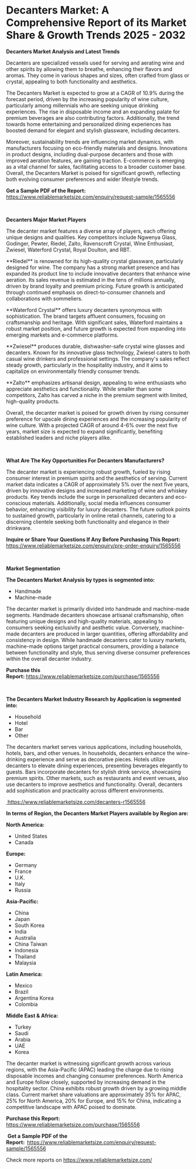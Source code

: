 <p><h1>Decanters Market: A Comprehensive Report of its Market Share & Growth Trends 2025 - 2032</h1></p><p><strong>Decanters Market Analysis and Latest Trends</strong></p>
<p><p>Decanters are specialized vessels used for serving and aerating wine and other spirits by allowing them to breathe, enhancing their flavors and aromas. They come in various shapes and sizes, often crafted from glass or crystal, appealing to both functionality and aesthetics.</p><p>The Decanters Market is expected to grow at a CAGR of 10.9% during the forecast period, driven by the increasing popularity of wine culture, particularly among millennials who are seeking unique drinking experiences. The rise in disposable income and an expanding palate for premium beverages are also contributing factors. Additionally, the trend towards home entertaining and personalized dining experiences has boosted demand for elegant and stylish glassware, including decanters.</p><p>Moreover, sustainability trends are influencing market dynamics, with manufacturers focusing on eco-friendly materials and designs. Innovations in product designs, including dual-purpose decanters and those with improved aeration features, are gaining traction. E-commerce is emerging as a vital channel for sales, facilitating access to a broader customer base. Overall, the Decanters Market is poised for significant growth, reflecting both evolving consumer preferences and wider lifestyle trends.</p></p>
<p><strong>Get a Sample PDF of the Report:&nbsp;</strong> <a href="https://www.reliablemarketsize.com/enquiry/request-sample/1565556?utm_campaign=2450&utm_medium=2&utm_source=Github&utm_content=ia&utm_term=28022025&utm_id=decanters">https://www.reliablemarketsize.com/enquiry/request-sample/1565556</a></p>
<p>&nbsp;</p>
<p><strong>Decanters Major Market Players</strong></p>
<p><p>The decanter market features a diverse array of players, each offering unique designs and qualities. Key competitors include Ngwenya Glass, Godinger, Pewter, Riedel, Zalto, Ravenscroft Crystal, Wine Enthusiast, Zwiesel, Waterford Crystal, Royal Doulton, and RBT.</p><p>**Riedel** is renowned for its high-quality crystal glassware, particularly designed for wine. The company has a strong market presence and has expanded its product line to include innovative decanters that enhance wine aeration. Its sales revenue is estimated in the tens of millions annually, driven by brand loyalty and premium pricing. Future growth is anticipated through continued emphasis on direct-to-consumer channels and collaborations with sommeliers.</p><p>**Waterford Crystal** offers luxury decanters synonymous with sophistication. The brand targets affluent consumers, focusing on craftsmanship and heritage. With significant sales, Waterford maintains a robust market position, and future growth is expected from expanding into emerging markets and e-commerce platforms.</p><p>**Zwiesel** produces durable, dishwasher-safe crystal wine glasses and decanters. Known for its innovative glass technology, Zwiesel caters to both casual wine drinkers and professional settings. The company's sales reflect steady growth, particularly in the hospitality industry, and it aims to capitalize on environmentally friendly consumer trends.</p><p>**Zalto** emphasizes artisanal design, appealing to wine enthusiasts who appreciate aesthetics and functionality. While smaller than some competitors, Zalto has carved a niche in the premium segment with limited, high-quality products.</p><p>Overall, the decanter market is poised for growth driven by rising consumer preference for upscale dining experiences and the increasing popularity of wine culture. With a projected CAGR of around 4-6% over the next five years, market size is expected to expand significantly, benefiting established leaders and niche players alike.</p></p>
<p>&nbsp;</p>
<p><strong>What Are The Key Opportunities For Decanters Manufacturers?</strong></p>
<p><p>The decanter market is experiencing robust growth, fueled by rising consumer interest in premium spirits and the aesthetics of serving. Current market data indicates a CAGR of approximately 5% over the next five years, driven by innovative designs and increased marketing of wine and whiskey products. Key trends include the surge in personalized decanters and eco-conscious materials. Additionally, social media influences consumer behavior, enhancing visibility for luxury decanters. The future outlook points to sustained growth, particularly in online retail channels, catering to a discerning clientele seeking both functionality and elegance in their drinkware.</p></p>
<p><strong>Inquire or Share Your Questions If Any Before Purchasing This Report:</strong> <a href="https://www.reliablemarketsize.com/enquiry/pre-order-enquiry/1565556?utm_campaign=2450&utm_medium=2&utm_source=Github&utm_content=ia&utm_term=28022025&utm_id=decanters">https://www.reliablemarketsize.com/enquiry/pre-order-enquiry/1565556</a></p>
<p>&nbsp;</p>
<p><strong>Market Segmentation</strong></p>
<p><strong>The Decanters Market Analysis by types is segmented into:</strong></p>
<p><ul><li>Handmade</li><li>Machine-made</li></ul></p>
<p><p>The decanter market is primarily divided into handmade and machine-made segments. Handmade decanters showcase artisanal craftsmanship, often featuring unique designs and high-quality materials, appealing to consumers seeking exclusivity and aesthetic value. Conversely, machine-made decanters are produced in larger quantities, offering affordability and consistency in design. While handmade decanters cater to luxury markets, machine-made options target practical consumers, providing a balance between functionality and style, thus serving diverse consumer preferences within the overall decanter industry.</p></p>
<p><strong>Purchase this Report:&nbsp;</strong><a href="https://www.reliablemarketsize.com/purchase/1565556?utm_campaign=2450&utm_medium=2&utm_source=Github&utm_content=ia&utm_term=28022025&utm_id=decanters">https://www.reliablemarketsize.com/purchase/1565556</a></p>
<p>&nbsp;</p>
<p><strong>The Decanters Market Industry Research by Application is segmented into:</strong></p>
<p><ul><li>Household</li><li>Hotel</li><li>Bar</li><li>Other</li></ul></p>
<p><p>The decanters market serves various applications, including households, hotels, bars, and other venues. In households, decanters enhance the wine-drinking experience and serve as decorative pieces. Hotels utilize decanters to elevate dining experiences, presenting beverages elegantly to guests. Bars incorporate decanters for stylish drink service, showcasing premium spirits. Other markets, such as restaurants and event venues, also use decanters to improve aesthetics and functionality. Overall, decanters add sophistication and practicality across different environments.</p></p>
<p><a href="https://www.reliablemarketsize.com/decanters-r1565556?utm_campaign=2450&utm_medium=2&utm_source=Github&utm_content=ia&utm_term=28022025&utm_id=decanters">&nbsp;https://www.reliablemarketsize.com/decanters-r1565556</a></p>
<p><strong>In terms of Region, the Decanters Market Players available by Region are:</strong></p>
<p>
    <p> <strong> North America: </strong>
        <ul>
            <li>United States</li>
            <li>Canada</li>
        </ul>
        </p> 
    <p> <strong> Europe: </strong>
        <ul>
            <li>Germany</li>
            <li>France</li>
            <li>U.K.</li>
            <li>Italy</li>
            <li>Russia</li>
        </ul>
        </p> 
    <p> <strong> Asia-Pacific: </strong>
        <ul>
            <li>China</li>
            <li>Japan</li>
            <li>South Korea</li>
            <li>India</li>
            <li>Australia</li>
            <li>China Taiwan</li>
            <li>Indonesia</li>
            <li>Thailand</li>
            <li>Malaysia</li>
        </ul>
        </p> 
    <p> <strong> Latin America: </strong>
        <ul>
            <li>Mexico</li>
            <li>Brazil</li>
            <li>Argentina Korea</li>
            <li>Colombia</li>
        </ul>
        </p> 
    <p> <strong> Middle East & Africa: </strong>
        <ul>
            <li>Turkey</li>
            <li>Saudi</li>
            <li>Arabia</li>
            <li>UAE</li>
            <li>Korea</li>
        </ul>
    </p>
    </p>
<p><p>The decanter market is witnessing significant growth across various regions, with the Asia-Pacific (APAC) leading the charge due to rising disposable incomes and changing consumer preferences. North America and Europe follow closely, supported by increasing demand in the hospitality sector. China exhibits robust growth driven by a growing middle class. Current market share valuations are approximately 35% for APAC, 25% for North America, 20% for Europe, and 15% for China, indicating a competitive landscape with APAC poised to dominate.</p></p>
<p><strong>Purchase this Report: </strong><a href="https://www.reliablemarketsize.com/purchase/1565556?utm_campaign=2450&utm_medium=2&utm_source=Github&utm_content=ia&utm_term=28022025&utm_id=decanters">https://www.reliablemarketsize.com/purchase/1565556</a></p>
<p>&nbsp;<strong>Get a Sample PDF of the Report:&nbsp;&nbsp;</strong><a href="https://www.reliablemarketsize.com/enquiry/request-sample/1565556?utm_campaign=2450&utm_medium=2&utm_source=Github&utm_content=ia&utm_term=28022025&utm_id=decanters">https://www.reliablemarketsize.com/enquiry/request-sample/1565556</a></p>
<p><strong></strong></p>
<p>Check more reports on <a href="https://www.reliablemarketsize.com/?utm_campaign=2450&utm_medium=2&utm_source=Github&utm_content=ia&utm_term=28022025&utm_id=decanters">https://www.reliablemarketsize.com/</a></p>